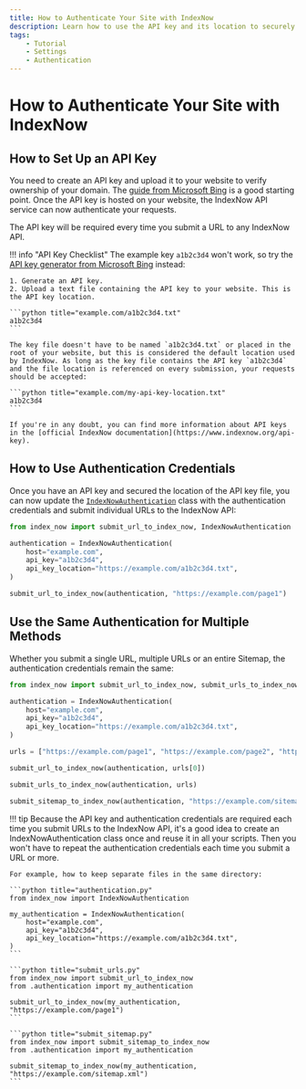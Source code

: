 ```yaml
---
title: How to Authenticate Your Site with IndexNow
description: Learn how to use the API key and its location to securely submit URLs from your domain to the IndexNow API. Includes code examples for beginners and advanced users.
tags:
    - Tutorial
    - Settings
    - Authentication
---
```


# How to Authenticate Your Site with IndexNow
## How to Set Up an API Key
You need to create an API key and upload it to your website to verify ownership of your domain. The [guide from Microsoft Bing](https://www.bing.com/indexnow/getstarted#implementation) is a good starting point. Once the API key is hosted on your website, the IndexNow API service can now authenticate your requests.

The API key will be required every time you submit a URL to any IndexNow API.

!!! info "API Key Checklist"
    The example key `a1b2c3d4` won't work, so try the [API key generator from Microsoft Bing](https://www.bing.com/indexnow/getstarted#implementation) instead:

    1. Generate an API key.
    2. Upload a text file containing the API key to your website. This is the API key location.

    ```python title="example.com/a1b2c3d4.txt"
    a1b2c3d4
    ```

    The key file doesn't have to be named `a1b2c3d4.txt` or placed in the root of your website, but this is considered the default location used by IndexNow. As long as the key file contains the API key `a1b2c3d4` and the file location is referenced on every submission, your requests should be accepted:

    ```python title="example.com/my-api-key-location.txt"
    a1b2c3d4
    ```

    If you're in any doubt, you can find more information about API keys in the [official IndexNow documentation](https://www.indexnow.org/api-key).

## How to Use Authentication Credentials
Once you have an API key and secured the location of the API key file, you can now update the [`IndexNowAuthentication`](../../reference/configuration/authentication.md) class with the authentication credentials and submit individual URLs to the IndexNow API:

```python linenums="1" hl_lines="3-7"
from index_now import submit_url_to_index_now, IndexNowAuthentication

authentication = IndexNowAuthentication(
    host="example.com",
    api_key="a1b2c3d4",
    api_key_location="https://example.com/a1b2c3d4.txt",
)

submit_url_to_index_now(authentication, "https://example.com/page1")
```

## Use the Same Authentication for Multiple Methods
Whether you submit a single URL, multiple URLs or an entire Sitemap, the authentication credentials remain the same:

```python linenums="1" hl_lines="11 13 15"
from index_now import submit_url_to_index_now, submit_urls_to_index_now, submit_sitemap_to_index_now, IndexNowAuthentication

authentication = IndexNowAuthentication(
    host="example.com",
    api_key="a1b2c3d4",
    api_key_location="https://example.com/a1b2c3d4.txt",
)

urls = ["https://example.com/page1", "https://example.com/page2", "https://example.com/page3"]

submit_url_to_index_now(authentication, urls[0])

submit_urls_to_index_now(authentication, urls)

submit_sitemap_to_index_now(authentication, "https://example.com/sitemap.xml")
```

!!! tip
    Because the API key and authentication credentials are required each time you submit URLs to the IndexNow API, it's a good idea to create an IndexNowAuthentication class once and reuse it in all your scripts. Then you won't have to repeat the authentication credentials each time you submit a URL or more.

    For example, how to keep separate files in the same directory:

    ```python title="authentication.py"
    from index_now import IndexNowAuthentication

    my_authentication = IndexNowAuthentication(
        host="example.com",
        api_key="a1b2c3d4",
        api_key_location="https://example.com/a1b2c3d4.txt",
    )
    ```

    ```python title="submit_urls.py"
    from index_now import submit_url_to_index_now
    from .authentication import my_authentication

    submit_url_to_index_now(my_authentication, "https://example.com/page1")
    ```

    ```python title="submit_sitemap.py"
    from index_now import submit_sitemap_to_index_now
    from .authentication import my_authentication

    submit_sitemap_to_index_now(my_authentication, "https://example.com/sitemap.xml")
    ```
